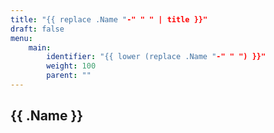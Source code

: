 ```yaml
---
title: "{{ replace .Name "-" " " | title }}"
draft: false
menu:
    main:
        identifier: "{{ lower (replace .Name "-" " ") }}"
        weight: 100
        parent: ""
---
```


## {{ .Name }}